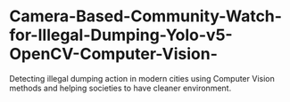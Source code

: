 # Camera-Based-Community-Watch-for-Illegal-Dumping-Yolo-v5-OpenCV-Computer-Vision-
Detecting illegal dumping action in modern cities using Computer Vision methods and helping societies to have cleaner environment.
